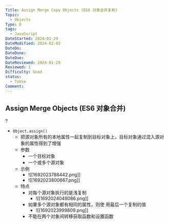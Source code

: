 ```yaml
---
Title: Assign Merge Copy Objects (ES6 对象合并复制)
Topic:
  - Objects
Type: D
tags:
  - JavaScript
DateStarted: 2024-01-29
DateModified: 2024-02-02
DateDo: 
DateDone: 
DateDue: 
DateReviewed: 2024-01-29
Reviewed: 1
Difficulty: Good
status:
  - ToUse
Comment:
---
```

## Assign Merge Objects (ES6 对象合并)
?
- `Object.assign()`
	- 把源对象所有的本地属性一起复制到目标对象上，目标对象通过混入源对象的属性得到了增强
	- 参数
	    - 一个目标对象
	    - 一个或多个源对象
  - 示例
    - ![[1692023788442.png]] 
    - ![[1692023800667.png]] 
  - 特点
    - 对每个源对象执行的是浅复制
      - ![[1692024049086.png]] 
    - 如果多个源对象都有相同的属性，则使 用最后一个复制的值
      - ![[1692023999809.png]] 
    - 不能在两个对象间转移获取函数和设置函数